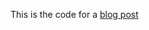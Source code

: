 This is the code for a [blog post](https://medium.com/@alexewerlof/async-map-with-limited-parallelism-in-node-js-2b91bd47af70)
